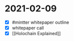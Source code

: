 # 2021-02-09

- [x] #mintter whitepaper outline
- [x] whitepaper call
- [x] [[Holochain Explained]]
